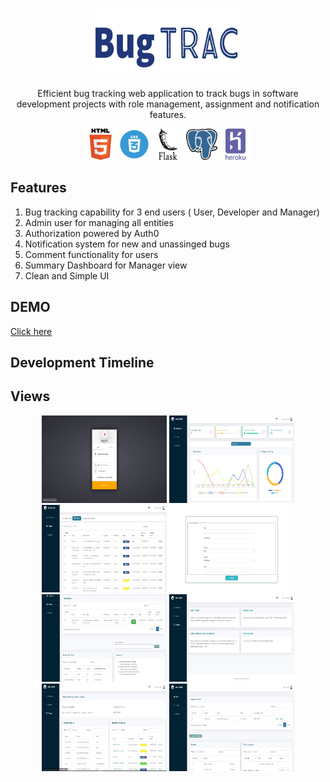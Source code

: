<br />
<p align="center">
 <a href="https://bugtracker-stage.herokuapp.com/">
     <img src="static/img/Bugtrac_logo.png" width="250" height="110">
  </a>


  <p align="center">
    

  </p>
</p>

<p align="center">Efficient bug tracking web application to track bugs in software development projects with role management, assignment and notification features.</p>

<p align="center">
    <img src="static/img/html_logo.png" width="50" height="50"> 
    <img src="static/img/css_logo.png" width="50" height="50">
    <img src="static/img/flask_logo.png" width="50" height="50">
    <img src="static/img/postgresql_logo.png" width="50" height="50">
    <img src="static/img/heroku_logo.png" width="50" height="50">
  
</p>

**Features**
---
1. Bug tracking capability for 3 end users ( User, Developer and Manager)
2. Admin user for managing all entities
3. Authorization powered by Auth0
4. Notification system for new and unassinged bugs
5. Comment functionality for users
6. Summary Dashboard for Manager view
7. Clean and Simple UI


**DEMO**
---
 <a href="https://bugtracker-stage.herokuapp.com/"> Click here </a>
 
 **Development Timeline**
---
 
**Views**
---
<p align="center">
    <img src="static/img/app/app1.jpg" width="200" height="140"> 
    <img src="static/img/app/app2.jpg" width="200" height="140"> 
    <img src="static/img/app/app3.jpg" width="200" height="140"> 
    <img src="static/img/app/app4.jpg" width="200" height="140"> 
	<br>
	<img src="static/img/app/app5.jpg" width="200" height="140"> 
	<img src="static/img/app/app6.jpg" width="200" height="140"> 
	<img src="static/img/app/app7.jpg" width="200" height="140"> 
	<img src="static/img/app/app8.jpg" width="200" height="140"> 
  
</p>